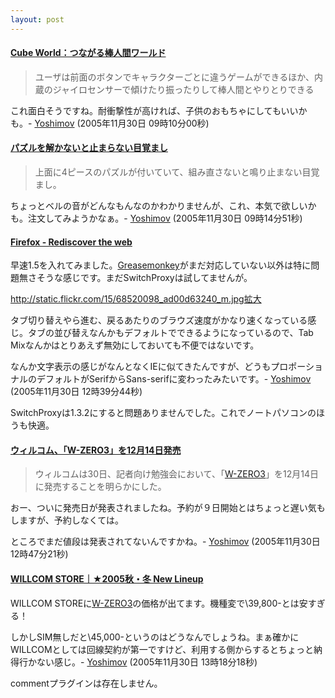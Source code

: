 ```yaml
---
layout: post
---
```

<h4><a href="http://japanese.engadget.com/2005/11/27/cube-world/">Cube World：つながる棒人間ワールド</a></h4>
<blockquote><p>ユーザは前面のボタンでキャラクターごとに違うゲームができるほか、内蔵のジャイロセンサーで傾けたり振ったりして棒人間とやりとりできる</p>
</blockquote>
<p>これ面白そうですね。耐衝撃性が高ければ、子供のおもちゃにしてもいいかも。- <a href="/?page=Yoshimov" class="wikipage">Yoshimov</a> (2005年11月30日 09時10分00秒)</p>
<h4><a href="http://japanese.engadget.com/2005/11/25/puzzle-alarm-clock/">パズルを解かないと止まらない目覚まし</a></h4>
<blockquote><p>上面に4ピースのパズルが付いていて、組み直さないと鳴り止まない目覚まし。</p>
</blockquote>
<p>ちょっとベルの音がどんなもんなのかわかりませんが、これ、本気で欲しいかも。注文してみようかなぁ。- <a href="/?page=Yoshimov" class="wikipage">Yoshimov</a> (2005年11月30日 09時14分51秒)</p>
<h4><a href="http://www.mozilla.com/firefox/">Firefox - Rediscover the web</a></h4>
<p>早速1.5を入れてみました。<a href="http://greasemonkey.mozdev.org/">Greasemonkey</a>がまだ対応していない以外は特に問題無さそうな感じです。まだSwitchProxyは試してませんが。</p>
<p><a href="http://static.flickr.com/15/68520098_ad00d63240_m.jpg">http://static.flickr.com/15/68520098_ad00d63240_m.jpg</a><a href="http://www.flickr.com/photos/yoshimov/68520098/">拡大</a></p>
<p>タブ切り替えやら進む、戻るあたりのブラウズ速度がかなり速くなっている感じ。タブの並び替えなんかもデフォルトでできるようになっているので、Tab Mixなんかはとりあえず無効にしておいても不便ではないです。</p>
<p>なんか文字表示の感じがなんとなくIEに似てきたんですが、どうもプロポーショナルのデフォルトがSerifからSans-serifに変わったみたいです。- <a href="/?page=Yoshimov" class="wikipage">Yoshimov</a> (2005年11月30日 12時39分44秒)</p>
<p>SwitchProxyは1.3.2にすると問題ありませんでした。これでノートパソコンのほうも快適。</p>
<h4><a href="http://k-tai.impress.co.jp/cda/article/news_toppage/26767.html?ref=rss">ウィルコム、「W-ZERO3」を12月14日発売</a></h4>
<blockquote><p>ウィルコムは30日、記者向け勉強会において、「<a href="/?page=SHARP+WS003SH" class="wikipage">W-ZERO3</a>」を12月14日に発売することを明らかにした。</p>
</blockquote>
<p>おー、ついに発売日が発表されましたね。予約が９日開始とはちょっと遅い気もしますが、予約しなくては。</p>
<p>ところでまだ値段は発表されてないんですかね。- <a href="/?page=Yoshimov" class="wikipage">Yoshimov</a> (2005年11月30日 12時47分21秒)</p>
<h4><a href="https://store.willcom-inc.com/ec/faces/lstlscp000306/">WILLCOM STORE｜★2005秋・冬 New Lineup</a></h4>
<p>WILLCOM STOREに<a href="/?page=SHARP+WS003SH" class="wikipage">W-ZERO3</a>の価格が出てます。機種変で\39,800-とは安すぎる！</p>
<p>しかしSIM無しだと\45,000-というのはどうなんでしょうね。まぁ確かにWILLCOMとしては回線契約が第一ですけど、利用する側からするとちょっと納得行かない感じ。- <a href="/?page=Yoshimov" class="wikipage">Yoshimov</a> (2005年11月30日 13時18分18秒)</p>
<p><span class="error">commentプラグインは存在しません。</span> </p>
